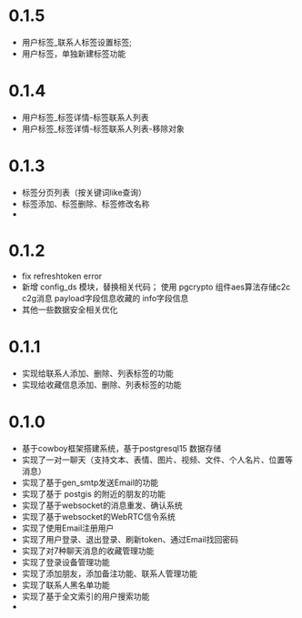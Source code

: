 
# 0.1.5
* 用户标签_联系人标签设置标签;
* 用户标签，单独新建标签功能

# 0.1.4
* 用户标签_标签详情-标签联系人列表
* 用户标签_标签详情-标签联系人列表-移除对象

# 0.1.3
* 标签分页列表（按关键词like查询）
* 标签添加、标签删除、标签修改名称
*

# 0.1.2
* fix refreshtoken error
* 新增 config_ds 模块，替换相关代码； 使用 pgcrypto 组件aes算法存储c2c c2g消息 payload字段信息收藏的 info字段信息
* 其他一些数据安全相关优化

# 0.1.1
* 实现给联系人添加、删除、列表标签的功能
* 实现给收藏信息添加、删除、列表标签的功能

# 0.1.0
* 基于cowboy框架搭建系统，基于postgresql15 数据存储
* 实现了一对一聊天（支持文本、表情、图片、视频、文件、个人名片、位置等消息）
* 实现了基于gen_smtp发送Email的功能
* 实现了基于 postgis  的附近的朋友的功能
* 实现了基于websocket的消息重发、确认系统
* 实现了基于websocket的WebRTC信令系统
* 实现了使用Email注册用户
* 实现了用户登录、退出登录、刷新token、通过Email找回密码
* 实现了对7种聊天消息的收藏管理功能
* 实现了登录设备管理功能
* 实现了添加朋友，添加备注功能、联系人管理功能
* 实现了联系人黑名单功能
* 实现了基于全文索引的用户搜索功能
*
